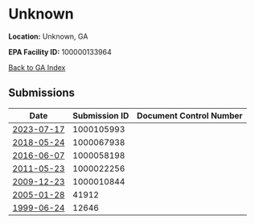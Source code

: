 # Unknown

**Location:** Unknown, GA

**EPA Facility ID:** 100000133964

[Back to GA Index](../../index.md)

## Submissions

| Date | Submission ID | Document Control Number |
|------|--------------|-------------------------|
| [2023-07-17](submissions/1000105993.md) | 1000105993 |  |
| [2018-05-24](submissions/1000067938.md) | 1000067938 |  |
| [2016-06-07](submissions/1000058198.md) | 1000058198 |  |
| [2011-05-23](submissions/1000022256.md) | 1000022256 |  |
| [2009-12-23](submissions/1000010844.md) | 1000010844 |  |
| [2005-01-28](submissions/41912.md) | 41912 |  |
| [1999-06-24](submissions/12646.md) | 12646 |  |
